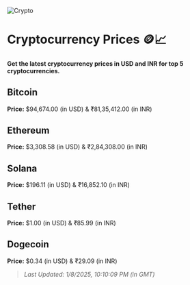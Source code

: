 
![Crypto](https://www.techguide.com.au/wp-content/uploads/2020/11/crypto3.jpeg)

# Cryptocurrency Prices 🪙📈

#### Get the latest cryptocurrency prices in USD and INR for top 5 cryptocurrencies.

## Bitcoin

**Price:** $94,674.00 (in USD) & ₹81,35,412.00 (in INR)

## Ethereum

**Price:** $3,308.58 (in USD) & ₹2,84,308.00 (in INR)

## Solana

**Price:** $196.11 (in USD) & ₹16,852.10 (in INR)

## Tether

**Price:** $1.00 (in USD) & ₹85.99 (in INR)

## Dogecoin

**Price:** $0.34 (in USD) & ₹29.09 (in INR)

> _Last Updated: 1/8/2025, 10:10:09 PM (in GMT)_
